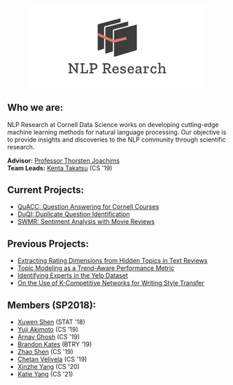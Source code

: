 <p align="center">
  <img src="./cover/cover.png" width="80%">
</p>

## Who we are:
NLP Research at Cornell Data Science works on developing cutting-edge machine learning methods for natural language processing. Our objective is to provide insights and discoveries to the NLP community through scientific research.

**Advisor:** [Professor Thorsten Joachims](http://www.cs.cornell.edu/people/tj/)  
**Team Leads:** [Kenta Takatsu](https://github.com/Kenta426) (CS '19)

## Current Projects:
* [QuACC: Question Answering for Cornell Courses](https://github.com/CornellDataScience/QuACC)
* [DuQI: Duplicate Question Identification](https://github.com/CornellDataScience/DuQI)
* [SWMR: Sentiment Analysis with Movie Reviews](https://github.com/CornellDataScience/SWMR)

## Previous Projects:
* [Extracting Rating Dimensions from Hidden Topics in Text Reviews](https://github.com/CornellDataScience/NLP_Research-FA17/blob/master/latent_variable/submission/extracting-rating-dimensions.pdf)
* [Topic Modeling as a Trend-Aware Performance Metric](https://github.com/CornellDataScience/NLP_Research-FA17/blob/master/topic_over_time/submission/CDS_final_submission.pdf)
* [Identifying Experts in the Yelp Dataset](https://github.com/CornellDataScience/NLP_Research-FA17/blob/master/local-experts/submission/Final_Paper.pdf)
* [On the Use of K-Competitive Networks for Writing Style Transfer](https://github.com/CornellDataScience/NLP_Research-FA17/blob/master/dl_style_transfer/submission/k-competitive-networks.pdf)

## Members (SP2018):
* [Xuwen Shen](https://github.com/Xuwen001) (STAT '18)
* [Yuji Akimoto](https://github.com/yujiakimoto) (CS '19)
* [Arnav Ghosh](https://github.com/garnav) (CS '19)
* [Brandon Kates](https://github.com/BrandonKates) (BTRY '19)
* [Zhao Shen](https://github.com/yuzhshen) (CS '19)
* [Chetan Velivela](https://github.com/Srivelivela) (CS '19)
* [Xinzhe Yang](https://github.com/xinzheyang) (CS '20)
* [Katie Yang](https://github.com/yangkt) (CS '21)
